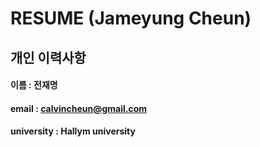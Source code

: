 # RESUME (Jameyung Cheun)

## 개인 이력사항  
#### 이름 : 전재명
#### email : calvincheun@gmail.com
#### university : Hallym university
